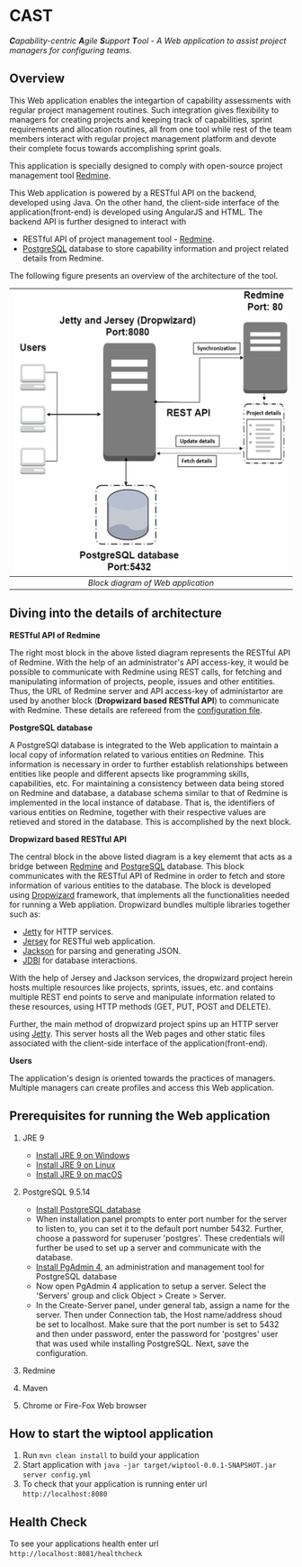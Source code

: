 # CAST

***C**apability-centric **A**gile **S**upport **T**ool - A Web application to assist project managers for configuring teams.*

Overview
---
This Web application enables the integartion of capability assessments with regular project management routines. Such integration gives flexibility to managers for creating projects and keeping track of capabilities, sprint requirements and allocation routines, all from one tool while rest of the team members interact with regular project management platform and devote their complete focus towards accomplishing sprint goals.

This application is specially designed to comply with open-source project management tool [Redmine](http://www.redmine.org/).  

This Web application is powered by a RESTful API on the backend, developed using Java. On the other hand, the client-side interface of the application(front-end) is developed using AngularJS and HTML. The backend API is further designed to interact with 

* RESTful API of project management tool - [Redmine](http://www.redmine.org/). 
* [PostgreSQL](https://www.postgresql.org/) database to store capability information and project related details from Redmine.

The following figure presents an overview of the architecture of the tool.

| <img src="https://github.com/vvksdatta/capabilityTool/blob/master/src/main/resources/assets/frontend/photos/BlockDiagram.png" data-canonical-src="https://github.com/vvksdatta/capabilityTool/blob/master/src/main/resources/assets/frontend/photos/BlockDiagram.png" width="550" height="500"/> |
|:--:| 
| *Block diagram of Web application* |

Diving into the details of architecture
---
**RESTful API of Redmine**

The right most block in the above listed diagram represents the RESTful API of Redmine. With the help of an administrator's API access-key, it would be possible to communicate with Redmine using REST calls, for fetching and manipulating information of projects, people, issues and other entitities. Thus, the URL of Redmine server and API access-key of administartor are used by another block (**Dropwizard based RESTful API**) to communicate with Redmine. These details are refereed from the [configuration file](https://github.com/vvksdatta/capabilityTool/blob/master/config.yml).  

**PostgreSQL database**

A PostgreSQl database is integrated to the Web application to maintain a local copy of information related to various entities on Redmine. This information is necessary in order to further establish relationships between entities like people and different apsects like programming skills, capabilities, etc. For maintaining a consistency between data being stored on Redmine and database, a database schema similar to that of Redmine is implemented in the local instance of database. That is, the identifiers of various entities on Redmine, together with their respective values are retieved and stored in the database. This is accomplished by the next block.
 

**Dropwizard based RESTful API**

The central block in the above listed diagram is a key elememt that acts as a bridge between [Redmine](http://www.redmine.org/) and [PostgreSQL](https://www.postgresql.org/) database. This block communicates with the RESTful API of Redmine in order to fetch and store information of various entities to the database. The block is developed using [Dropwizard](https://www.dropwizard.io/1.2.0/docs/) framework, that implements all the functionalities needed for running a Web appliation. Dropwizard bundles multiple libraries together such as: 

* [Jetty](http://www.eclipse.org/jetty/) for HTTP services.
* [Jersey](http://jersey.java.net/) for RESTful web application.
* [Jackson](https://github.com/FasterXML/jackson) for parsing and generating JSON.
* [JDBI](http://www.jdbi.org) for database interactions.
 
With the help of Jersey and Jackson services, the dropwizard project herein hosts multiple resources like projects, sprints, issues, etc. and contains multiple REST end points to serve and manipulate information related to these resources, using HTTP methods (GET, PUT, POST and DELETE). 

Further, the main method of dropwizard project spins up an HTTP server using [Jetty](http://www.eclipse.org/jetty/). This server hosts all the Web pages and other static files associated with the client-side interface of the application(front-end).  

**Users**

The application's design is oriented towards the practices of managers. Multiple managers can create profiles and access this Web application.

Prerequisites for running the Web application
---
1. JRE 9
   * [Install JRE 9 on Windows](https://docs.oracle.com/javase/9/install/installation-jdk-and-jre-microsoft-windows-platforms.htm#GUID-2B9D2A17-176B-4BC8-AE2D-FD884161C958)
   * [Install JRE 9 on Linux](https://docs.oracle.com/javase/9/install/installation-jdk-and-jre-linux-platforms.htm#GUID-09D016D5-AB67-4552-9312-3B249180BD0F)
   * [Install JRE 9 on macOS](https://docs.oracle.com/javase/9/install/installation-jdk-and-jre-macos.htm#GUID-0071963E-D247-4D15-BF49-AD19C7260740)
   
2. PostgreSQL 9.5.14
   * [Install PostgreSQL database](https://www.enterprisedb.com/downloads/postgres-postgresql-downloads)
   * When installation panel prompts to enter port number for the server to listen to, you can set it to the default port number 5432. Further, choose a password for superuser 'postgres'. These credentials will further be used to set up a server and communicate with the database.   
   * [Install PgAdmin 4](https://www.pgadmin.org/download/), an administration and management tool for PostgreSQL database
   * Now open PgAdmin 4 application to setup a server. Select the 'Servers' group and click Object > Create > Server.
   * In the Create-Server panel, under general tab, assign a name for the server. Then under Connection tab, the Host name/address shoud be set to localhost. Make sure that the port number is set to 5432 and then under password, enter the password for 'postgres' user that was used while installing PostgreSQL. Next, save the configuration.   
   
3. Redmine

4. Maven

5. Chrome or  Fire-Fox Web browser

How to start the wiptool application
---

1. Run `mvn clean install` to build your application
1. Start application with `java -jar target/wiptool-0.0.1-SNAPSHOT.jar server config.yml`
1. To check that your application is running enter url `http://localhost:8080`

Health Check
---

To see your applications health enter url `http://localhost:8081/healthcheck`
